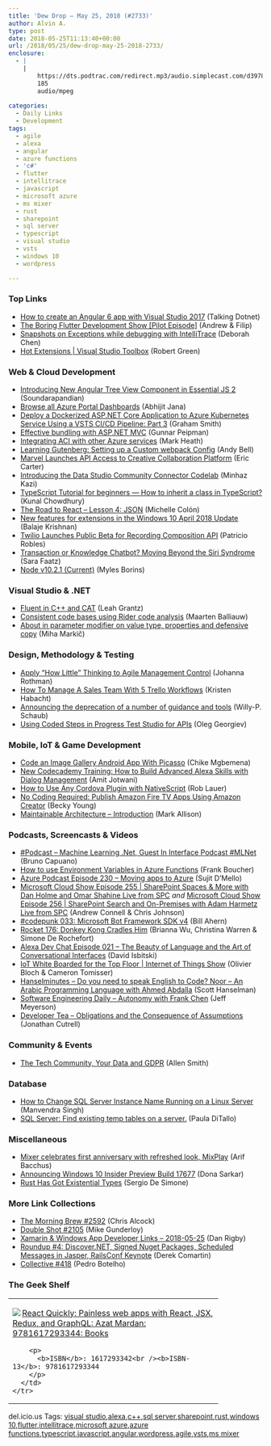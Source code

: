 ```yaml
---
title: 'Dew Drop – May 25, 2018 (#2733)'
author: Alvin A.
type: post
date: 2018-05-25T11:13:40+00:00
url: /2018/05/25/dew-drop-may-25-2018-2733/
enclosure:
  - |
    |
        https://dts.podtrac.com/redirect.mp3/audio.simplecast.com/d3978d23.mp3
        185
        audio/mpeg
        
categories:
  - Daily Links
  - Development
tags:
  - agile
  - alexa
  - angular
  - azure functions
  - 'c#'
  - flutter
  - intellitrace
  - javascript
  - microsoft azure
  - ms mixer
  - rust
  - sharepoint
  - sql server
  - typescript
  - visual studio
  - vsts
  - windows 10
  - wordpress

---
```

### <a name="top"></a>Top Links

  * <a href="http://www.talkingdotnet.com/how-to-create-an-angular-6-app-with-visual-studio-2017/" target="_blank">How to create an Angular 6 app with Visual Studio 2017</a> (Talking Dotnet)
  * <a href="https://www.youtube.com/watch?v=yr8F2S3Amas&feature=youtu.be" target="_blank">The Boring Flutter Development Show [Pilot Episode]</a> (Andrew & Filip)
  * <a href="https://blogs.msdn.microsoft.com/visualstudio/2018/05/24/snapshots-on-exceptions-while-debugging-with-intellitrace/" target="_blank">Snapshots on Exceptions while debugging with IntelliTrace</a> (Deborah Chen)
  * <a href="https://channel9.msdn.com/Shows/Visual-Studio-Toolbox/Hot-Extensions?WT.mc_id=DX_MVP4025064" target="_blank">Hot Extensions | Visual Studio Toolbox</a> (Robert Green)



### <a name="web"></a>Web & Cloud Development

  * <a href="https://blog.syncfusion.com/post/introducing-new-angular-tree-view-component-in-essential-js-2.aspx" target="_blank">Introducing New Angular Tree View Component in Essential JS 2</a> (Soundarapandian)
  * <a href="https://dailydotnettips.com/browse-all-azure-portal-dashboards/" target="_blank">Browse all Azure Portal Dashboards</a> (Abhijit Jana)
  * <a href="https://pleasereleaseme.net/deploy-a-dockerized-asp-net-core-application-to-azure-kubernetes-service-using-a-vsts-ci-cd-pipeline-part-3/" target="_blank">Deploy a Dockerized ASP.NET Core Application to Azure Kubernetes Service Using a VSTS CI/CD Pipeline: Part 3</a> (Graham Smith)
  * <a href="http://feedproxy.google.com/~r/gunnarpeipman/~3/m10zXmwvk4k/" target="_blank">Effective bundling with ASP.NET MVC</a> (Gunnar Peipman)
  * <a href="http://markheath.net/post/aci-integration-ideas" target="_blank">Integrating ACI with other Azure services</a> (Mark Heath)
  * <a href="https://css-tricks.com/learning-gutenberg-6-setting-up-a-custom-webpack-config/" target="_blank">Learning Gutenberg: Setting up a Custom webpack Config</a> (Andy Bell)
  * <a href="http://feedproxy.google.com/~r/ProgrammableWeb/~3/lL4dRtO6z0o/24" target="_blank">Marvel Launches API Access to Creative Collaboration Platform</a> (Eric Carter)
  * <a href="http://feedproxy.google.com/~r/GDBcode/~3/qwIAR9JnEwM/introducing-data-studio-community.html" target="_blank">Introducing the Data Studio Community Connector Codelab</a> (Minhaz Kazi)
  * <a href="http://feedproxy.google.com/~r/kunal2383/~3/OVEGvZIC_wE/typescript-tutorial-inheritance.html" target="_blank">TypeScript Tutorial for beginners &#8212; How to inherit a class in TypeScript?</a> (Kunal Chowdhury)
  * <a href="https://medium.com/the-road-to-react/lesson-4-json-b8f21692a267?source=rss----9a4fe4613e92---4" target="_blank">The Road to React &#8211; Lesson 4: JSON</a> (Michelle Colón)
  * <a href="http://blogs.windows.com/msedgedev/2018/05/24/new-extension-features-april-2018-update-notifications-inprivate/?WT.mc_id=DX_MVP4025064" target="_blank">New features for extensions in the Windows 10 April 2018 Update</a> (Balaje Krishnan)
  * <a href="http://feedproxy.google.com/~r/ProgrammableWeb/~3/bQ2vzlg0-oQ/24" target="_blank">Twilio Launches Public Beta for Recording Composition API</a> (Patricio Robles)
  * <a href="https://www.telerik.com/blogs/transactional-or-knowledge-chatbot-moving-beyond-siri-syndrome" target="_blank">Transaction or Knowledge Chatbot? Moving Beyond the Siri Syndrome</a> (Sara Faatz)
  * <a href="https://nodejs.org/en/blog/release/v10.2.1" target="_blank">Node v10.2.1 (Current)</a> (Myles Borins)



### <a name="dotnet"></a>Visual Studio & .NET

  * <a href="http://feedproxy.google.com/~r/Typemock/~3/56TGoK-X8g4/" target="_blank">Fluent in C++ and CAT</a> (Leah Grantz)
  * <a href="https://blog.jetbrains.com/dotnet/2018/05/24/consistent-code-bases-using-rider-code-analysis/" target="_blank">Consistent code bases using Rider code analysis</a> (Maarten Balliauw)
  * <a href="http://feedproxy.google.com/~r/RighthandBlogs/~3/k9oqW3mMZwI/post.aspx" target="_blank">About in parameter modifier on value type, properties and defensive copy</a> (Miha Markič)



### <a name="design"></a>Design, Methodology & Testing

  * <a href="http://feedproxy.google.com/~r/ManagingProductDevelopment/~3/dAcR_2Hb6ew/" target="_blank">Apply “How Little” Thinking to Agile Management Control</a> (Johanna Rothman)
  * <a href="https://blog.trello.com/tips-for-using-trello-to-manage-a-sales-team" target="_blank">How To Manage A Sales Team With 5 Trello Workflows</a> (Kristen Habacht)
  * <a href="https://blogs.msdn.microsoft.com/visualstudioalmrangers/2018/05/24/announcing-the-deprecation-of-a-number-of-guidance-and-tools/" target="_blank">Announcing the deprecation of a number of guidance and tools</a> (Willy-P. Schaub)
  * <a href="https://www.telerik.com/blogs/using-coded-steps-in-progress-test-studio-for-apis" target="_blank">Using Coded Steps in Progress Test Studio for APIs</a> (Oleg Georgiev)



### <a name="mobile"></a>Mobile, IoT & Game Development

  * <a href="https://code.tutsplus.com/tutorials/code-an-image-gallery-android-app-with-picasso--cms-30966" target="_blank">Code an Image Gallery Android App With Picasso</a> (Chike Mgbemena)
  * <a href="https://developer.amazon.com:443/blogs/alexa/post/3113df7c-aca9-4816-aaf4-91045f93074e/new-codecademy-training-how-to-build-advanced-alexa-skills-with-dialog-management" target="_blank">New Codecademy Training: How to Build Advanced Alexa Skills with Dialog Management</a> (Amit Jotwani)
  * <a href="https://www.nativescript.org/blog/how-to-use-any-cordova-plugin-with-nativescript" target="_blank">How to Use Any Cordova Plugin with NativeScript</a> (Rob Lauer)
  * <a href="https://developer.amazon.com/blogs/appstore/post/d50305c5-4d98-42ec-b9b3-b9b1130cb7f1/no-coding-required-publish-amazon-fire-tv-apps-using-amazon-creator" target="_blank">No Coding Required: Publish Amazon Fire TV Apps Using Amazon Creator</a> (Becky Young)
  * <a href="http://feedproxy.google.com/~r/StylingAndroid/~3/APKOqHhuCMo/" target="_blank">Maintainable Architecture – Introduction</a> (Mark Allison)



### <a name="podcasts"></a>Podcasts, Screencasts & Videos

  * <a href="http://feedproxy.google.com/~r/elbruno/~3/lxdtzRsrKsc/" target="_blank">#Podcast – Machine Learning .Net, Guest In Interface Podcast #MLNet</a> (Bruno Capuano)
  * <a href="http://www.youtube.com/watch?v=Stg----kHPg" target="_blank">How to use Environment Variables in Azure Functions</a> (Frank Boucher)
  * <a href="http://azpodcast.azurewebsites.net/post/Episode-230-Moving-apps-to-Azure" target="_blank">Azure Podcast Episode 230 &#8211; Moving apps to Azure</a> (Sujit D&#8217;Mello)
  * <a href="http://feeds.microsoftcloudshow.com/~r/microsoftcloudshowepisodes/~3/BwjbThHX4iU/255-sharepoint-spaces-more-with-dan-holme-and-omar-shahine-live-from-spc" target="_blank">Microsoft Cloud Show Episode 255 | SharePoint Spaces & More with Dan Holme and Omar Shahine Live from SPC</a> _and_ <a href="http://feeds.microsoftcloudshow.com/~r/microsoftcloudshowepisodes/~3/ROJb7lt_srg/256-sharepoint-search-and-on-premises-with-adam-harmetz-live-from-spc" target="_blank">Microsoft Cloud Show Episode 256 | SharePoint Search and On-Premises with Adam Harmetz Live from SPC</a> (Andrew Connell & Chris Johnson)
  * <a href="https://codepunk.io/codepunk-033-microsoft-bot-framework-sdk-v4/" target="_blank">#codepunk 033: Microsoft Bot Framework SDK v4</a> (Bill Ahern)
  * <a href="http://relay.fm/rocket/176" target="_blank">Rocket 176: Donkey Kong Cradles Him</a> (Brianna Wu, Christina Warren & Simone De Rochefort)
  * <a href="https://soundcloud.com/user-652822799/episode-021-the-beauty-of-language-and-the-art-of-conversational-interfaces" target="_blank">Alexa Dev Chat Episode 021 &#8211; The Beauty of Language and the Art of Conversational Interfaces</a> (David Isbitski)
  * <a href="https://channel9.msdn.com/Shows/Internet-of-Things-Show/IoT-White-Boarded-for-the-Top-Floor?WT.mc_id=DX_MVP4025064" target="_blank">IoT White Boarded for the Top Floor | Internet of Things Show</a> (Olivier Bloch & Cameron Tomisser)
  * <a href="https://dts.podtrac.com/redirect.mp3/audio.simplecast.com/d3978d23.mp3" target="_blank">Hanselminutes &#8211; Do you need to speak English to Code? Noor &#8211; An Arabic Programming Language with Ahmed Abdalla</a> (Scott Hanselman)
  * <a href="https://softwareengineeringdaily.com/2018/05/25/autonomy-with-frank-chen/" target="_blank">Software Engineering Daily &#8211; Autonomy with Frank Chen</a> (Jeff Meyerson)
  * <a href="http://developertea.simplecast.fm/obligations-and-assumptions" target="_blank">Developer Tea &#8211; Obligations and the Consequence of Assumptions</a> (Jonathan Cutrell)



### <a name="events"></a>Community & Events

  * <a href="https://techcommunity.microsoft.com/t5/Tech-Community-Blog/The-Tech-Community-Your-Data-and-GDPR/ba-p/197543" target="_blank">The Tech Community, Your Data and GDPR</a> (Allen Smith)



### <a name="sql"></a>Database

  * <a href="http://feedproxy.google.com/~r/MSSQLTips-LatestSqlServerTips/~3/TfbnKNkVRBU/tip.asp" target="_blank">How to Change SQL Server Instance Name Running on a Linux Server</a> (Manvendra Singh)
  * <a href="http://feedproxy.google.com/~r/geekswithblogs/~3/bjB-PMM-OH4/sql-server-find-existing-temp-tables-on-a-server.aspx" target="_blank">SQL Server: Find existing temp tables on a server.</a> (Paula DiTallo)



### <a name="misc"></a>Miscellaneous

  * <a href="http://feedproxy.google.com/~r/winbetadotorg/~3/C96L0VhWNLk/mixer-celebrates-first-anniversary-with-refreshed-look-mixplay" target="_blank">Mixer celebrates first anniversary with refreshed look, MixPlay</a> (Arif Bacchus)
  * <a href="http://blogs.windows.com/windowsexperience/2018/05/24/announcing-windows-10-insider-preview-build-17677/?WT.mc_id=DX_MVP4025064" target="_blank">Announcing Windows 10 Insider Preview Build 17677</a> (Dona Sarkar)
  * <a href="http://www.infoq.com/news/2018/05/rust-1.26-existential-types?utm_campaign=infoq_content&utm_source=infoq&utm_medium=feed&utm_term=global" target="_blank">Rust Has Got Existential Types</a> (Sergio De Simone)



### <a name="links"></a>More Link Collections

  * <a href="http://feedproxy.google.com/~r/ReflectivePerspective/~3/7-7TVy1SgaQ/" target="_blank">The Morning Brew #2592</a> (Chris Alcock)
  * <a href="https://afreshcup.com/home/2018/05/25/double-shot-2105.html" target="_blank">Double Shot #2105</a> (Mike Gunderloy)
  * <a href="https://links.danrigby.com/2018/05/app-developer-links-2018-05-25/" target="_blank">Xamarin & Windows App Developer Links &#8211; 2018-05-25</a> (Dan Rigby)
  * <a href="https://codeopinion.com/roundup-4/" target="_blank">Roundup #4: Discover.NET, Signed Nuget Packages, Scheduled Messages in Jasper, RailsConf Keynote</a> (Derek Comartin)
  * <a href="http://feedproxy.google.com/~r/tympanus/~3/FWVNgdUEWZ8/" target="_blank">Collective #418</a> (Pedro Botelho)



### <a name="shelf"></a>The Geek Shelf

<div class="wlWriterEditableSmartContent" id="scid:7dc1bd33-94bd-46fd-a20b-0131235bcd47:16f82b9b-8a9e-4863-8f18-ed7aa1496104" style="margin: 0px; padding: 0px; float: none; display: inline;">
  <table cellspacing="0" cellpadding="2" width="400" border="0" unselectable="on">
    <tr>
      <td valign="top" width="400">
        <p>
          <a title="React Quickly: Painless web apps with React, JSX, Redux, and GraphQL: Azat Mardan: 9781617293344: Books" href="https://www.amazon.com/exec/obidos/ASIN/1617293342/amavin-20"><img data-recalc-dims="1" decoding="async" src="https://i0.wp.com/images-na.ssl-images-amazon.com/images/I/5159foIB0EL._AC_US218_.jpg?w=660&#038;ssl=1" border="0" align="left" style="float:left" />React Quickly: Painless web apps with React, JSX, Redux, and GraphQL: Azat Mardan: 9781617293344: Books</a>
        </p>
        
        <p>
          <b>ISBN</b>: 1617293342<br /><b>ISBN-13</b>: 9781617293344
        </p>
      </td>
    </tr>
  </table>
</div>



<div class="wlWriterEditableSmartContent" id="scid:77ECF5F8-D252-44F5-B4EB-D463C5396A79:2b8f8310-b55a-4dce-9b6c-4d235c52fc4e" style="margin: 0px; padding: 0px; float: none; display: inline;">
  del.icio.us Tags: <a href="http://del.icio.us/popular/visual+studio" rel="tag">visual studio</a>,<a href="http://del.icio.us/popular/alexa" rel="tag">alexa</a>,<a href="http://del.icio.us/popular/c%2b%2b" rel="tag">c++</a>,<a href="http://del.icio.us/popular/sql+server" rel="tag">sql server</a>,<a href="http://del.icio.us/popular/sharepoint" rel="tag">sharepoint</a>,<a href="http://del.icio.us/popular/rust" rel="tag">rust</a>,<a href="http://del.icio.us/popular/windows+10" rel="tag">windows 10</a>,<a href="http://del.icio.us/popular/flutter" rel="tag">flutter</a>,<a href="http://del.icio.us/popular/intellitrace" rel="tag">intellitrace</a>,<a href="http://del.icio.us/popular/microsoft+azure" rel="tag">microsoft azure</a>,<a href="http://del.icio.us/popular/azure+functions" rel="tag">azure functions</a>,<a href="http://del.icio.us/popular/typescript" rel="tag">typescript</a>,<a href="http://del.icio.us/popular/javascript" rel="tag">javascript</a>,<a href="http://del.icio.us/popular/angular" rel="tag">angular</a>,<a href="http://del.icio.us/popular/wordpress" rel="tag">wordpress</a>,<a href="http://del.icio.us/popular/agile" rel="tag">agile</a>,<a href="http://del.icio.us/popular/vsts" rel="tag">vsts</a>,<a href="http://del.icio.us/popular/ms+mixer" rel="tag">ms mixer</a>
</div>
